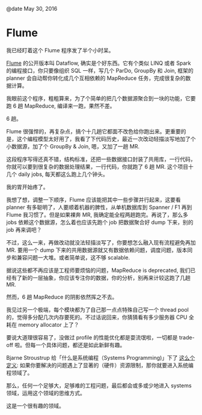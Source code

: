 @date May 30, 2016

# Flume

我已经盯着这个 Flume 程序发了半个小时呆。

[Flume](http://static.googleusercontent.com/media/research.google.com/en//pubs/archive/35650.pdf) 的公开版本叫 Dataflow, 确实是个好东西。它有个类似 LINQ 或者 Spark 的编程接口，你只要像组织 SQL 一样，写几个 ParDo, GroupBy 和 Join, 框架的 planner 会自动帮你转化成几个互相依赖的 MapReduce 任务，完成很复杂的数据计算。

我眼前这个程序，粗粗算来，为了个简单的把几个数据源聚合到一块的功能，它要跑 6 趟 MapReduce, 编译来一跑，果然不差。

6 趟。

Flume 很强悍的，再复杂点，搞个十几趟它都面不改色给你跑出来。更重要的是，这个编程模型太好用了，我看了下代码历史，最近一次改动轻描淡写地加了个小数据源，加了个 GroupBy & Join, 嗯，又加了一趟 MR.

这段程序写得还真不错，结构标准，还把一些数据接口封装了共用库，一行代码，你就可以要到很复杂的数据处理结果，一行代码，你就跑了 6 趟 MR. 这个项目十几个 daily jobs, 每天都这么跑上几个钟头。

我的胃开始疼了。

我想了想，调整一下顺序，Flume 应该能把其中一些步骤并行起来，这要看 planner 有多聪明了，人要顺着机器的脾性，从单机数据库到 Spanner / F1 再到 Flume 我习惯了。但是如果裸奔 MR, 我确定能全程两趟跑完。再说了，那么多 jobs 依赖这个数据源，怎么着也应该先跑个 job 把数据聚合好 dump 下来，别的 job 再来调吧？

不过，这么一来，再做改动就没法轻描淡写了，你要想怎么融入现有流程避免再加 MR. 要用一个 dump 下来的共用数据源就又有数据依赖问题，调度问题，版本同步和兼容问题一大堆。或者简单说，这不够 scalable.

据说这些都不再应该是工程师要烦恼的问题，MapReduce is deprecated, 我们已经有了新的一层抽象，你应该专注你的数据，你的分析，别再来计较这跑了几趟 MR.

然而，6 趟 MapReduce 的阴影依然挥之不去。

我见过另一个极端，每个模块都为了自己那一点点特殊自己写一个 thread pool 的，觉得多分配几次内存要死的。不过话说回来，你猜猜看有多少服务器 CPU 全耗在 memory allocator 上了？

要说大道理很容易了，没做过 profile 的性能优化都是耍流氓啦，一切都是 trade-off 啦。但每一个具体问题，都还是如此新鲜有趣。

Bjarne Stroustrup 给「什么是系统编程（Systems Programming)」下了 [这么个定义](https://channel9.msdn.com/Events/Lang-NEXT/Lang-NEXT-2014/Panel-Systems-Programming-Languages-in-2014-and-Beyond): 如果你要解决的问题遇上了显著的（硬件）资源限制，那你就要进入系统编程领域了。

那么，任何一个足够大，足够难的工程问题，最后都会或多或少地进入 systems 领域，运用这个领域的思维方式。

这是一个很有趣的领域。
